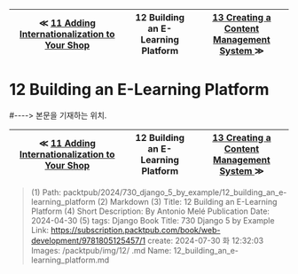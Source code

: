 
| ≪ [ 11 Adding Internationalization to Your Shop ](/packtpub/2024/730_django_5_by_example/11_adding_internationalization_to_your_shop) | 12 Building an E-Learning Platform | [ 13 Creating a Content Management System ](/packtpub/2024/730_django_5_by_example/13_creating_a_content_management_system) ≫ |
|:----:|:----:|:----:|

# 12 Building an E-Learning Platform
#----> 본문을 기재하는 위치.



| ≪ [ 11 Adding Internationalization to Your Shop ](/packtpub/2024/730_django_5_by_example/11_adding_internationalization_to_your_shop) | 12 Building an E-Learning Platform | [ 13 Creating a Content Management System ](/packtpub/2024/730_django_5_by_example/13_creating_a_content_management_system) ≫ |
|:----:|:----:|:----:|

> (1) Path: packtpub/2024/730_django_5_by_example/12_building_an_e-learning_platform
> (2) Markdown
> (3) Title: 12 Building an E-Learning Platform
> (4) Short Description: By Antonio Melé Publication Date: 2024-04-30
> (5) tags: Django
> Book Title: 730 Django 5 by Example
> Link: https://subscription.packtpub.com/book/web-development/9781805125457/1
> create: 2024-07-30 화 12:32:03
> Images: /packtpub/img/12/
> .md Name: 12_building_an_e-learning_platform.md

